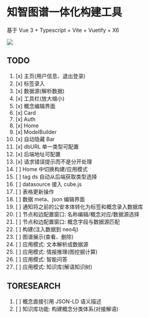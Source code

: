 # 知智图谱一体化构建工具

基于 Vue 3 + Typescript + Vite + Vuetify + X6

![](https://s3.bmp.ovh/imgs/2021/12/b58bc4844d93bc9d.png)

## TODO

1. [x] 主页(用户信息、退出登录)
2. [x] 标签录入
3. [x] 数据源(解析数据)
4. [x] 工具栏(放大缩小)
5. [x] 概念编辑界面
6. [x] Card
7. [x] Auth
8. [x] Home
9. [x] ModelBuilder
10. [x] 自动隐藏 Bar
11. [x] dbURL 单一类型可配置
12. [x] 后端地址可配置
13. [x] 请求错误提示而不是分开处理
14. [ ] Home 中切换构建/应用模式
15. [ ] tag ds 自动从后端获取类型选择
16. [ ] datasource 接入 cube.js
17. [ ] 表格更新操作
18. [ ] 数据 meta、json 编辑界面
19. [ ] 通知将之前的公安本体转化为标签和概念录入数据库
20. [ ] 节点和边配置窗口: 名称编辑/概念对应/数据源选择
21. [ ] 节点和边配置窗口: 概念字段与数据源匹配
22. [ ] 构建(注入数据到 neo4j)
23. [ ] 图谱展示(查看、删除)
24. [ ] 应用模式: 文本解析成数据源
25. [ ] 应用模式: 情报推理(图挖掘计算)
26. [ ] 应用模式: 智能问答
27. [ ] 应用模式: 知识库(解语知识树)

## TORESEARCH

1. [ ] 概念直接引用 JSON-LD 语义描述
2. [ ] 知识库功能: 构建概念分类体系(对接解语)
